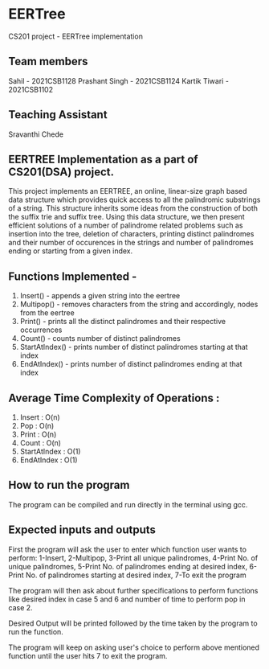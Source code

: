 # EERTree
CS201 project - EERTree implementation

## Team members
Sahil - 2021CSB1128
Prashant Singh - 2021CSB1124
Kartik Tiwari - 2021CSB1102

## Teaching Assistant
Sravanthi Chede

## EERTREE Implementation as a part of CS201(DSA) project.
This project implements an EERTREE, an online, linear-size graph based data structure which provides quick access 
to all the palindromic substrings of a string. This structure inherits some ideas from the construction of both the
suffix trie and suffix tree. Using this data structure, we then present efficient solutions of a number of palindrome 
related problems such as insertion into the tree, deletion of characters, printing distinct palindromes and their number 
of occurences in the strings and number of palindromes ending or starting from a given index.

## Functions Implemented - 
1. Insert() - appends a given string into the eertree
2. Multipop() - removes characters from the string and accordingly, nodes from the eertree
3. Print() - prints all the distinct palindromes and their respective occurrences
4. Count() - counts number of distinct palindromes 
5. StartAtIndex() - prints number of distinct palindromes starting at that index
6. EndAtIndex() - prints number of distinct palindromes ending at that index


## Average Time Complexity of Operations :
1. Insert : O(n)
2. Pop : O(n)
3. Print : O(n)
4. Count : O(n)
5. StartAtIndex : O(1)
6. EndAtIndex : O(1)

## How to run the program
The program can be compiled and run directly in the terminal using gcc.

## Expected inputs and outputs
First the program will ask the user to enter which function user wants to perform:
1-Insert, 2-Multipop, 3-Print all unique palindromes, 4-Print No. of unique palindromes, 
5-Print No. of palindromes ending at desired index, 6-Print No. of palindromes starting at desired index,
7-To exit the program

The program will then ask about further specifications to perform functions like desired index in case 5 and 6 
and number of time to perform pop in case 2.

Desired Output will be printed followed by the time taken by the program to run the function.

The program will keep on asking user's choice to perform above mentioned function until the user hits 7 to exit the program.

